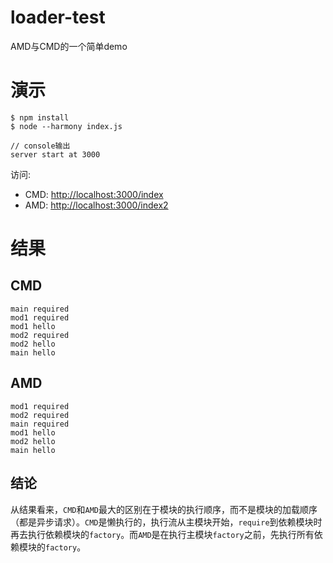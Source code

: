 # loader-test
AMD与CMD的一个简单demo

# 演示

```base
$ npm install
$ node --harmony index.js

// console输出
server start at 3000
```

访问:
- CMD: [http://localhost:3000/index](http://localhost:3000/index)
- AMD: [http://localhost:3000/index2](http://localhost:3000/index2)

# 结果

## CMD
```
main required
mod1 required
mod1 hello
mod2 required
mod2 hello
main hello
```

## AMD
```
mod1 required
mod2 required
main required
mod1 hello
mod2 hello
main hello
```

## 结论

从结果看来，`CMD`和`AMD`最大的区别在于模块的执行顺序，而不是模块的加载顺序（都是异步请求）。`CMD`是懒执行的，执行流从主模块开始，`require`到依赖模块时再去执行依赖模块的`factory`。而`AMD`是在执行主模块`factory`之前，先执行所有依赖模块的`factory`。
